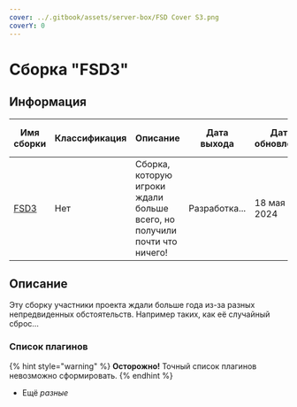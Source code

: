 ```yaml
---
cover: ../.gitbook/assets/server-box/FSD Cover S3.png
coverY: 0
---
```


# Сборка "FSD3"

## Информация

| Имя сборки     | Классификация | Описание                                                                 | Дата выхода   | Дата обновления | Версия игры | Ядро  | Авторы (MC nickname) |
| -------------- | ------------- | ------------------------------------------------------------------------ | ------------- | --------------- | ----------- | ----- | -------------------- |
| [FSD3](./3.md) | Нет           | Сборка, которую игроки ждали больше всего, но получили почти что ничего! | Разработка... | 18 мая 2024     | 1.18.2      | Paper | acula_1              |

## Описание

Эту сборку участники проекта ждали больше года из-за разных непредвиденных обстоятельств. Например таких, как её случайный сброс…

### Список плагинов

{% hint style="warning" %}
**Осторожно!** Точный список плагинов невозможно сформировать.
{% endhint %}

- Ещё _разные_
